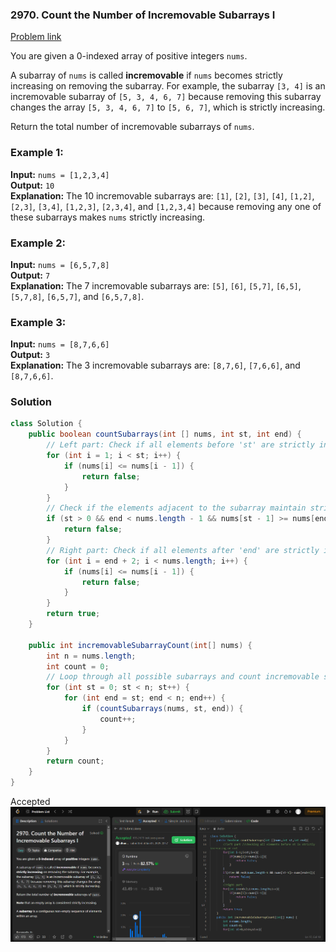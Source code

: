 ### 2970. Count the Number of Incremovable Subarrays I
[Problem link](https://leetcode.com/problems/count-the-number-of-incremovable-subarrays-i/)

You are given a 0-indexed array of positive integers `nums`.

A subarray of `nums` is called **incremovable** if `nums` becomes strictly increasing on removing the subarray. For example, the subarray `[3, 4]` is an incremovable subarray of `[5, 3, 4, 6, 7]` because removing this subarray changes the array `[5, 3, 4, 6, 7]` to `[5, 6, 7]`, which is strictly increasing.

Return the total number of incremovable subarrays of `nums`.

### Example 1:
**Input:** `nums = [1,2,3,4]`  
**Output:** `10`  
**Explanation:** The 10 incremovable subarrays are: `[1]`, `[2]`, `[3]`, `[4]`, `[1,2]`, `[2,3]`, `[3,4]`, `[1,2,3]`, `[2,3,4]`, and `[1,2,3,4]` because removing any one of these subarrays makes `nums` strictly increasing.

### Example 2:
**Input:** `nums = [6,5,7,8]`  
**Output:** `7`  
**Explanation:** The 7 incremovable subarrays are: `[5]`, `[6]`, `[5,7]`, `[6,5]`, `[5,7,8]`, `[6,5,7]`, and `[6,5,7,8]`.

### Example 3:
**Input:** `nums = [8,7,6,6]`  
**Output:** `3`  
**Explanation:** The 3 incremovable subarrays are: `[8,7,6]`, `[7,6,6]`, and `[8,7,6,6]`.  

### Solution

```java
class Solution {
    public boolean countSubarrays(int [] nums, int st, int end) {
        // Left part: Check if all elements before 'st' are strictly increasing
        for (int i = 1; i < st; i++) {
            if (nums[i] <= nums[i - 1]) {
                return false;
            }
        }
        // Check if the elements adjacent to the subarray maintain strictly increasing property
        if (st > 0 && end < nums.length - 1 && nums[st - 1] >= nums[end + 1]) {
            return false;
        }
        // Right part: Check if all elements after 'end' are strictly increasing
        for (int i = end + 2; i < nums.length; i++) {
            if (nums[i] <= nums[i - 1]) {
                return false;
            }
        }
        return true;
    }

    public int incremovableSubarrayCount(int[] nums) {
        int n = nums.length;
        int count = 0;
        // Loop through all possible subarrays and count incremovable subarrays
        for (int st = 0; st < n; st++) {
            for (int end = st; end < n; end++) {
                if (countSubarrays(nums, st, end)) {
                    count++;
                }
            }
        }
        return count;
    }
}
```
Accepted
![Accepted solution](image.png)